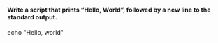 #### Write a script that prints “Hello, World”, followed by a new line to the standard output.
echo "Hello, world"
